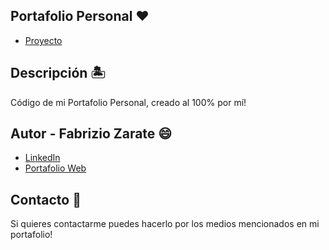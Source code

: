 ## Portafolio Personal ❤️

* [Proyecto](https://fabru-dev.netlify.app)

## Descripción 🏝️ 

Código de mi Portafolio Personal, creado al 100% por mí!

## Autor - **Fabrizio Zarate** 😄 

* [LinkedIn](https://www.linkedin.com/in/fabrudev/)
* [Portafolio Web](https://fabru-dev.netlify.app)

## Contacto 👤
Si quieres contactarme puedes hacerlo por los medios mencionados en mi portafolio!
